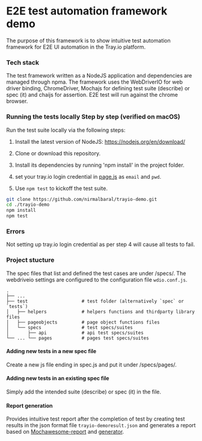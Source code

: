 # E2E test automation framework demo

The purpose of this framework is to show intuitive test automation framework for E2E UI automation in the Tray.io platform.

### Tech stack

The test framework written as a NodeJS application and dependencies are managed through npma. The framework uses the WebDriverIO for web driver binding, ChromeDriver, Mochajs for defining test suite (describe) or spec (it) and chaijs for assertion. E2E test will run against the chrome browser.

### Running the tests locally Step by step (verified on macOS)

Run the test suite locally via the following steps:

1. Install the latest version of NodeJS: https://nodejs.org/en/download/

2. Clone or download this repository.

3. Install its dependencies by running 'npm install' in the project folder.

4. set your tray.io login credential in [page.js][credential] as `email` and `pwd`.

5. Use `npm test` to kickoff the test suite.

```sh
git clone https://github.com/nirmalbaral/trayio-demo.git
cd ./trayio-demo
npm install
npm test
```

### Errors

Not setting up tray.io login credential as per step 4 will cause all tests to fail.

### Project stucture

The spec files that list and defined the test cases are under /specs/. The webdriveio settings are configured to the configuration file `wdio.conf.js`.

    .
    ├── ...
    ├── test                    # test folder (alternatively `spec` or `tests`)
    │   ├── helpers             # helpers functions and thirdparty library files
    │   ├── pageobjects         # page object functions files
    │   └── specs               # test specs/suites
    │       ├── api             # api test specs/suites
    └── ... └── pages           # pages test specs/suites

#### Adding new tests in a new spec file

Create a new js file ending in spec.js and put it under /specs/pages/.

#### Adding new tests in an existing spec file

Simply add the intended suite (describe) or spec (it) in the file.

#### Report generation

Provides intuitive test report after the completion of test by creating test results in the json format file `trayio-demoresult.json` and generates a report based on [Mochawesome-report][report] and [generator][marge].

[credential]: https://github.com/nirmalbaral/trayio-demo/blob/master/test/pageobjects/page.js#L15 
[report]: https://github.com/adamgruber/mochawesome
[marge]: https://github.com/adamgruber/mochawesome-report-generator
